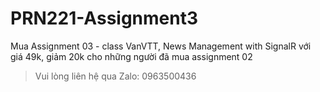 # PRN221-Assignment3
Mua Assignment 03 - class VanVTT, News Management with SignalR với giá 49k, giảm 20k cho những người đã mua assignment 02

> Vui lòng liên hệ qua Zalo: 0963500436

